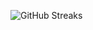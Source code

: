 ![GitHub Streaks](https://github-streaks-mqc9.onrender.com/streak/happilli/image?theme=midnight&cache_bust=1742923887)
